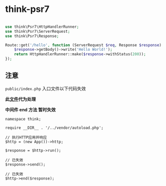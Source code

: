 # think-psr7

```php

use think\Psr7\HttpHandlerRunner;
use think\Psr7\ServerRequest;
use think\Psr7\Response;

Route::get('/hello', function (ServerRequest $req, Response $response) {
    $response->getBody()->write('Hello World!');
    return HttpHandlerRunner::make($response->withStatus(200));
});

```

## 注意

`public/index.php` 入口文件以下代码失效

**此[文件](https://github.com/edenleung/think-psr7/blob/master/src/HttpHandlerRunner.php#L20)代为处理**

**中间件 end 方法 暂时失效**

```
namespace think;

require __DIR__ . '/../vendor/autoload.php';

// 执行HTTP应用并响应
$http = (new App())->http;

$response = $http->run();

// 已失效
$response->send();

// 已失效
$http->end($response);
```
